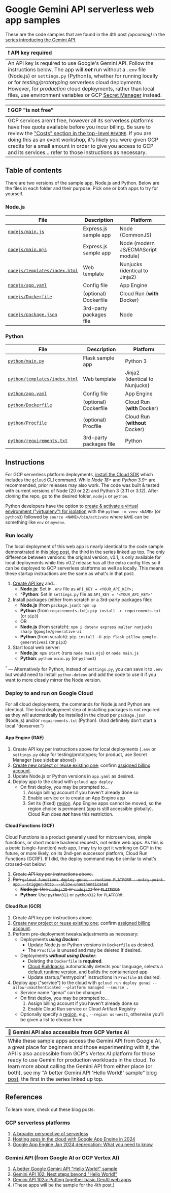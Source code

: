 # Google Gemini API serverless web app samples
These are the code samples that are found in the 4th post _(upcoming)_ in the [series introducing the Gemini API](https://dev.to/wescpy/series/27183).


| :exclamation: API key required |
|:---------------------------|
| An API key is required to use Google's Gemini API. Follow the instructions below. The app will ***not*** run without a `.env` file (Node.js) or `settings.py` (Python)s, whether for running locally or for _testing/prototyping_ serverless cloud deployments. However, for _production_ cloud deployments, rather than local files, use environment variables or GCP [Secret Manager](https://cloud.google.com/secret-manager) instead. |


| :exclamation: GCP "is not free" |
|:---------------------------|
| GCP services aren't free, however all its serverless platforms have free quota available before you incur billing. Be sure to review the ["Costs" section in the top-level `README`](https://github.com/wescpy/nebulous-serverless#cost). If you are doing this as an event workshop, it's likely you were given GCP credits for a small amount in order to give you access to GCP and its services... refer to those instructions as necessary. |


## Table of contents
There are two versions of the sample app, Node.js and Python. Below are the files in each folder and their purpose. Pick one or both apps to try for yourself.


### Node.js
File | Description | Platform
--- | --- | ---
[`nodejs/main.js`](/multi/webgem/nodejs/main.js) | Express.js sample app | Node (CommonJS)
[`nodejs/main.mjs`](/multi/webgem/nodejs/main.mjs) | Express.js sample app | Node (modern JS/ECMAScript module)
[`nodejs/templates/index.html`](/multi/webgem/nodejs/templates/index.html) | Web template | Nunjucks (identical to Jinja2)
[`nodejs/app.yaml`](/multi/webgem/nodejs/app.yaml) | Config file | App Engine
[`nodejs/Dockerfile`](/multi/webgem/nodejs/Dockerfile) | (optional) Dockerfile | Cloud Run (**with** Docker)
[`nodejs/package.json`](/multi/webgem/nodejs/package.json) |  3rd-party packages file | Node


### Python
File | Description | Platform
--- | --- | ---
[`python/main.py`](/multi/webgem/python/main.py) | Flask sample app | Python 3
[`python/templates/index.html`](/multi/webgem/python/templates/index.html) | Web template | Jinja2 (identical to Nunjucks)
[`python/app.yaml`](/multi/webgem/python/app.yaml) | Config file | App Engine
[`python/Dockerfile`](/multi/webgem/python/Dockerfile) | (optional) Dockerfile | Cloud Run (**with** Docker)
[`python/Procfile`](/multi/webgem/python/Procfile) | (optional) Procfile | Cloud Run (**without** Docker)
[`python/requirements.txt`](/multi/webgem/python/requirements.txt) |  3rd-party packages file | Python


## Instructions
For GCP serverless platform deployments, [install the Cloud SDK](https://cloud.google.com/sdk/docs/install) which includes the `gcloud` CLI command. While _Node 18+_ and _Python 3.9+_ are recommended, prior releases may also work. The code was built & tested with current versions of Node (20 or 22) and Python 3 (3.11 or 3.12). After cloning the repo, go to the desired folder, `nodejs` or `python`.

Python developers have the option to [create & activate a virtual environment ("virtualenv") for isolation](https://packaging.python.org/en/latest/guides/installing-using-pip-and-virtual-environments/#create-and-use-virtual-environments) with the `python -m venv <NAME>` (or `python3`) followed by `source <NAME>/bin/activate` where `NAME` can be something like `env` or `myvenv`.


### Run locally
The local deployment of this web app is nearly identical to the code sample demonstrated in this [blog post](https://dev.to/wescpy/gemini-api-102a-putting-together-a-basic-genai-web-app-3e3), the third in the series linked up top. The only difference between versions: the original version, v0.1, is only available for local deployments while this v0.2 release has all the extra config files so it can be deployed to GCP serverless platforms as well as locally. This means these startup instructions are the same as what's in that post:

1. [Create API key](https://makersuite.google.com/app/apikey) and...
    - **Node.js**: Set in `.env` file as `API_KEY = <YOUR_API_KEY>;`
    - ^**Python**: Set in `settings.py` file as `API_KEY = '<YOUR_API_KEY>'`
1. Install packages (either from scratch or a 3rd-party packages file):
    - **Node.js** (from `package.json`): `npm up`
    - **Python** (from `requirements.txt`): `pip install -r requirements.txt` (or `pip3`)
    - OR
    - **Node.js** (from scratch): `npm i dotenv express multer nunjucks sharp @google/generative-ai`
    - **Python** (from scratch): `pip install -U pip flask pillow google-generativeai` (or `pip3`)
1. Start local web server:
    - **Node.js**: `npm start` (runs `node main.mjs`) or `node main.js`
    - **Python**: `python main.py` (or `python3`)

<sup>^</sup> — Alternatively for Python, instead of `settings.py`, you can save it to `.env` but would need to install `python-dotenv` and add the code to use it if you want to more closely mirror the Node version.


### Deploy to and run on Google Cloud
For all cloud deployments, the commands for Node.js and Python are identical. The local deployment step of installing packages is not required as they will automatically be installed in the cloud per `package.json` (Node.js) and/or `requirements.txt` (Python). (And definitely don't start a local "devserver.")


#### App Engine (GAE)
1. Create API key per instructions above for local deployments (`.env` or `settings.py` okay for testing/prototypes; for product, use Secret Manager [see sidebar above])
1. [Create new project or reuse existing one](https://cloud.google.com/resource-manager/docs/creating-managing-projects); confirm [assigned billing account](https://cloud.google.com/billing/docs/how-to/modify-project).
1. Update Node.js or Python versions in `app.yaml` as desired.
1. Deploy app to the cloud with `gcloud app deploy`
    - On first deploy, you may be prompted to...
        1. Assign billing account if you haven't already done so
        1. Enable service or to create an App Engine app
        1. Set its (fixed) [region](https://cloud.google.com/appengine/docs/standard/locations). App Engine apps cannot be moved, so the region choice is permanent (app is still accessible globally). Cloud Run does ***not*** have this restriction.


#### Cloud Functions (GCF)
Cloud Functions is a product generally used for microservices, simple functions, or short mobile backend requests, not entire web apps. As this is a _basic_ (single-function) web app, I may try to get it working on GCF in the future, or more likely, on its 2nd-gen successor platform, Cloud Run Functions (GCRF). If I did, the deploy command may be similar to what's crossed-out below:

1. ~~Create API key per instructions above.~~
1. ~~Run `gcloud functions deploy genai --runtime PLATFORM --entry-point app --trigger-http --allow-unauthenticated`~~
    - ~~**Node.js**: Use  `nodejs20` or `nodejs22` for `PLATFORM`.~~
    - ~~**Python**: Use  `python311` or `python312` for `PLATFORM`.~~


#### Cloud Run (GCR)
1. Create API key per instructions above.
1. [Create new project or reuse existing one](https://cloud.google.com/resource-manager/docs/creating-managing-projects); confirm [assigned billing account](https://cloud.google.com/billing/docs/how-to/modify-project).
1. Perform pre-deployment tweaks/adjustments as necessary:
    - Deployments ***using Docker***:
        - Update Node.js or Python versions in `Dockerfile` as desired.
        - The `Procfile` is unused and may be deleted if desired.
    - Deployments ***without using Docker***:
        - Deleting the `Dockerfile` is **required**.
        - [Cloud Buildpacks](https://github.com/GoogleCloudPlatform/buildpacks) automatically detects your language, selects a [default runtime version](https://cloud.google.com/docs/buildpacks/builders), and builds the containerized app
        - Update startup/"entrypoint" instructions in `Procfile` as desired.
1. Deploy app ("service") to the cloud with `gcloud run deploy genai --allow-unauthenticated --platform managed --source .`
    - Service name "genai" can be changed
    - On first deploy, you may be prompted to...
        1. Assign billing account if you haven't already done so
        1. Enable Cloud Run service or Cloud Artifact Registry
    - Optionally specify a [region](https://cloud.google.com/run/docs/locations), e.g., `--region us-west1`, otherwise you'll be given a list to choose from.


| :memo: Gemini API also accessible from GCP Vertex AI |
|:---------------------------|
| While these sample apps access the Gemini API from Google AI, a great place for beginners and those experimenting with it, the API is also accessible from GCP's Vertex AI platform for those ready to use Gemini for production workloads in the cloud. To learn more about calling the Gemini API from either place (or both), see my "A better Gemini API 'Hello World!' sample" [blog post](https://dev.to/wescpy/a-better-google-gemini-api-hello-world-sample-4ddm), the first in the series linked up top.


## References
To learn more, check out these blog posts:

### GCP serverless platforms
1. [A broader perspective of serverless](https://dev.to/wescpy/a-broader-perspective-of-serverless-1md1)
1. [Hosting apps in the cloud with Google App Engine in 2024](https://dev.to/wescpy/hosting-apps-in-the-cloud-with-google-app-engine-3fn)
1. [Google App Engine Jan 2024 deprecation: What you need to know](https://dev.to/wescpy/python-app-engine-jan-2024-deprecation-what-you-need-to-know-4bci)

### Gemini API (from Google AI or GCP Vertex AI)
1. [A better Google Gemini API "Hello World!" sample](https://dev.to/wescpy/a-better-google-gemini-api-hello-world-sample-4ddm)
1. [Gemini API 102: Next steps beyond "Hello World!"](https://dev.to/wescpy/gemini-api-102-next-steps-beyond-hello-world-1pb7)
1. [Gemini API 102a: Putting together basic GenAI web apps](https://dev.to/wescpy/gemini-api-102a-putting-together-a-basic-genai-web-app-3e3)
1. (These apps will be the sample for the 4th post.)
